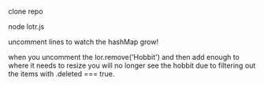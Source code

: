 clone repo

node lotr.js

uncomment lines to watch the hashMap grow!

when you uncomment the lor.remove('Hobbit') and then add enough to where it needs to resize you will no longer see the hobbit due to filtering out the items with .deleted === true.
